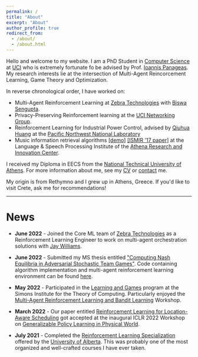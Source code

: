 ```yaml
---
permalink: /
title: "About"
excerpt: "About"
author_profile: true
redirect_from: 
  - /about/
  - /about.html
---
```


Hello and welcome to my website. I am a PhD Student in [Computer Science](https://www.ics.uci.edu/) at [UCI](https://uci.edu/) who is extremely fortunate fo be advised by Prof. [Ioannis Panageas](https://panageas.github.io). My research interests lie at the intersection of Multi-Agent Reincorcement Learning, Game Theory and Optimization.

In reverse chronological order, I have worked on:

* Multi-Agent Reinforcement Learning at [Zebra Technologies](https://www.zebra.com/us/en.html) with [Biswa Sengupta](https://www.linkedin.com/in/biswasengupta).
* Privacy-Preserving Reinforcement learning at the [UCI Networking Group](https://athinagroup.eng.uci.edu/).
* Reinforcement Learning for Industrial Power Control, advised by [Qiuhua Huang](https://energyenvironment.pnnl.gov/staff/staff_info.asp?staff_num=2957) at the [Pacific Northwest National Laboratory](https://www.pnnl.gov/reinforcement-learning-grid-control) 
* Music information retrieval algorithms [[demo]](https://drive.google.com/file/d/1Q0xlF2VNSs6NVh8FSPA0nydCw3x_e6Nb/view) [[ISMIR '17 paper]](https://ismir2017.smcnus.org/wp-content/uploads/2017/10/135_Paper.pdf) at the Language & Speech Processing Institute of the [Athena Research and Innovation Center](https://www.athenarc.gr/en). 

I received my Diploma in EECS from the [National Technical University of Athens](https://en.wikipedia.org/wiki/National_Technical_University_of_Athens). For more information about me, see my [CV](https://steliostavroulakis.github.io/files/CV_Stelios_Stavroulakis.pdf) or [contact](https://steliostavroulakis.github.io/contact) me.

My origin is from Rethymno and I grew up in Athens, Greece. If you'd like to visit Crete, ask me for recommendations!

<!-- <img align="middle" src="https://DrSGBhat.github.io/files/sandesh.jpg?raw=true" alt="Photo" style="width: 700px; border-radius: 10px; padding: 8px 8px 8px 8px"/>  -->

----

News
======
* **June 2022** - Joined the Core ML team of [Zebra Technologies](https://www.zebra.com/us/en.html) as a Reinforcement Learning Engineer to work on multi-agent orchestration solutions with [Jay Williams](https://www.linkedin.com/in/jayjwilliams).

* **June 2022** - Submitted my MS thesis entitled ["Computing Nash Equilibria in Adversarial Stochastic Team Games"](https://steliostavroulakis.github.io/files/MS_Thesis_UCI.pdf). Code containing algorithm implementation and multi-agent reinforcement learning environment can be found [here](https://github.com/steliostavroulakis/AdversarialTeamGames).

* **May 2022** - Participated in the [Learning and Games](https://simons.berkeley.edu/programs/games2022) program at the Simons Institute for the Theory of Computing. Particularly enjoyed the [Multi-Agent Reinforcement Learning and Bandit Learning](https://simons.berkeley.edu/workshops/games2022-3) Workshop.

* **March 2022** - Our paper entitled [Reinforcement Learning for Location-Aware Scheduling](https://arxiv.org/abs/2203.03480) got accepted at the inaugural ICLR 2022 Workshop on [Generalizable Policy Learning in Physical World](https://ai-workshops.github.io/generalizable-policy-learning-in-the-physical-world/).

* **July 2021** - Completed the [Reinforcement Learning Specialization](https://coursera.org/share/79e65992652227a9c3872d9ea3a031a3) offered by the [University of Alberta](https://www.coursera.org/specializations/reinforcement-learning). This was probably one of the most organized and well-crafted courses I have ever taken.
